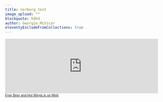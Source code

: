 ```yaml
---
title: norberg test
image_upload: ""
blockquote: hdhd
author: Georgie_McVicar
eleventyExcludeFromCollections: true
---
```

<iframe src="https://mixlr.com/free-beer-and-hot-wings/embed" width="100%" height="180px" scrolling="no" frameborder="no" marginheight="0" marginwidth="0"></iframe><small><a href="http://mixlr.com/free-beer-and-hot-wings" style="color:#1a1a1a;text-align:left; font-family:Helvetica, sans-serif; font-size:11px;">Free Beer and Hot Wings is on Mixlr</a></small>